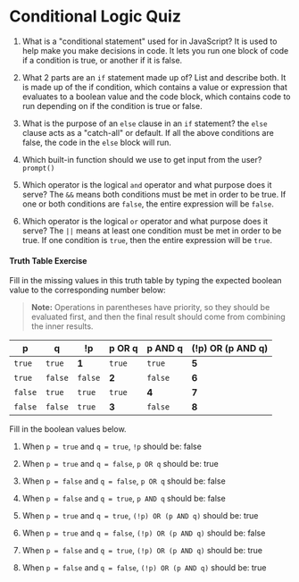 # Conditional Logic Quiz

1. What is a "conditional statement" used for in JavaScript?
   It is used to help make you make decisions in code. It lets you run one block of code if a condition is true, or another if it is false.

2. What 2 parts are an `if` statement made up of? List and describe both.
   It is made up of the if condition, which contains a value or expression that evaluates to a boolean value and the code block, which contains code to run depending on if the condition is true or false.

3. What is the purpose of an `else` clause in an `if` statement?
   the `else` clause acts as a "catch-all" or default. If all the above conditions are false, the code in the `else` block will run.

4. Which built-in function should we use to get input from the user?
   `prompt()`

5. Which operator is the logical `and` operator and what purpose does it serve?
   The `&&` means both conditions must be met in order to be true. If one or both conditions are `false`, the entire expression will be `false`.

6. Which operator is the logical `or` operator and what purpose does it serve?
   The `||` means at least one condition must be met in order to be true. If one condition is `true`, then the entire expression will be `true`.

#### Truth Table Exercise

Fill in the missing values in this truth table by typing the expected boolean value to the corresponding number below:

> **Note:** Operations in parentheses have priority, so they should be evaluated first, and then the final result should come from combining the inner results.

| p       | q       | !p      | p OR q | p AND q | (!p) OR (p AND q) |
| ------- | ------- | ------- | ------ | ------- | ----------------- |
| `true`  | `true`  | **1**   | `true` | `true`  | **5**             |
| `true`  | `false` | `false` | **2**  | `false` | **6**             |
| `false` | `true`  | `true`  | `true` | **4**   | **7**             |
| `false` | `false` | `true`  | **3**  | `false` | **8**             |

Fill in the boolean values below.

1. When `p = true` and `q = true`, `!p` should be:
   false

2. When `p = true` and `q = false`, `p OR q` should be:
   true

3. When `p = false` and `q = false`, `p OR q` should be:
   false

4. When `p = false` and `q = true`, `p AND q` should be:
   false

5. When `p = true` and `q = true`, `(!p) OR (p AND q)` should be:
   true

6. When `p = true` and `q = false`, `(!p) OR (p AND q)` should be:
   false

7. When `p = false` and `q = true`, `(!p) OR (p AND q)` should be:
   true

8. When `p = false` and `q = false`, `(!p) OR (p AND q)` should be:
   true

